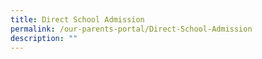 ```yaml
---
title: Direct School Admission
permalink: /our-parents-portal/Direct-School-Admission
description: ""
---
```

